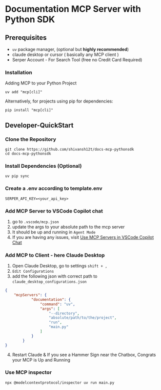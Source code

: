 # Documentation MCP Server with Python SDK

## Prerequisites
- `uv` package manager, (optional but **highly recommended**)
- claude desktop or cursor ( basically any MCP client )
- Serper Account - For Search Tool (free no Credit Card Required)

### Installation
Adding MCP to your Python Project
```shell
uv add "mcp[cli]"
```
Alternatively, for projects using pip for dependencies:
```shell
pip install "mcp[cli]"
```

## Developer-QuickStart
### Clone the Repository
```shell
git clone https://github.com/shivansh12t/docs-mcp-pythonsdk
cd docs-mcp-pythonsdk
```
### Install Dependencies (Optional)
```shell
uv pip sync
```
### Create a .env according to template.env
```
SERPER_API_KEY=<your_api_key>
```
### Add MCP Server to VSCode Copilot chat
1. go to `.vscode/mcp.json`
2. update the args to your absolute path to the mcp server
3. It should be up and running in `Agent Mode`
4. If you are having any issues, visit [Use MCP Servers in VSCode Copilot Chat](https://code.visualstudio.com/docs/copilot/chat/mcp-servers#_use-mcp-tools-in-agent-mode)

### Add MCP to Client - here Claude Desktop
1. Open Claude Desktop, go to settings `shift + ,`
2. `Edit Configurations`
3. add the following json with correct path to `claude_desktop_configurations.json`
```json
{
    "mcpServers": {
            "documentation": {
                "command": "uv",
                "args": [
                    "--directory",
                    "absolute/path/to/the/project",
                    "run",
                    "main.py"
                ]
            }
        }
}
```
4. Restart Claude & If you see a Hammer Sign near the Chatbox, Congrats your MCP is Up and Running

### Use MCP inspector
```shell
npx @modelcontextprotocol/inspector uv run main.py
```
